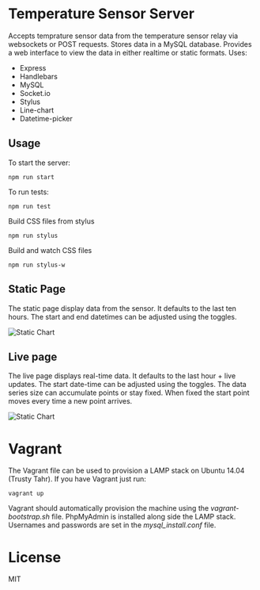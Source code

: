 # Temperature Sensor Server

Accepts temprature sensor data from the temperature sensor relay via websockets or POST requests. Stores data in a MySQL database. Provides a web interface to view the data in either realtime or static formats. Uses:

- Express
- Handlebars
- MySQL
- Socket.io
- Stylus
- Line-chart
- Datetime-picker

## Usage

To start the server:

```
npm run start
```

To run tests:

```
npm run test
```

Build CSS files from stylus

```
npm run stylus
```

Build and watch CSS files

```
npm run stylus-w
```

## Static Page

The static page display data from the sensor. It defaults to the last ten hours. The start and end datetimes can be adjusted using the toggles.

![Static Chart](/mardown_images/static.png)

## Live page

The live page displays real-time data. It defaults to the last hour + live updates. The start date-time can be adjusted using the toggles. The data series size can accumulate points or stay fixed. When fixed the start point moves every time a new point arrives.

![Static Chart](/mardown_images/static.png)

# Vagrant

The Vagrant file can be used to provision a LAMP stack on Ubuntu 14.04 (Trusty Tahr). If you have Vagrant just run:

```
vagrant up
```

Vagrant should automatically provision the machine using the *vagrant-bootstrap.sh* file. PhpMyAdmin is installed along side the LAMP stack. Usernames and passwords are set in the *mysql_install.conf* file.

# License

MIT